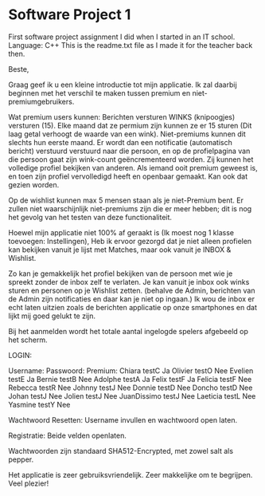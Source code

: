 # Software Project 1
First software project assignment I did when I started in an IT school. Language: C++
This is the readme.txt file as I made it for the teacher back then.


Beste,

Graag geef ik u een kleine introductie tot mijn applicatie.
Ik zal daarbij beginnen met het verschil te maken tussen premium en niet-premiumgebruikers.

Wat premium users kunnen:
Berichten versturen
WINKS (knipoogjes) versturen (15). Elke maand dat ze permium zijn kunnen ze er 15 sturen (Dit laag getal verhoogt de waarde van een wink). 
	Niet-premiums kunnen dit slechts hun eerste maand.
	Er wordt dan een notificatie (automatisch bericht) verstuurd verstuurd naar die persoon, 
	en op de profielpagina van die persoon gaat zijn wink-count geëncrementeerd worden.
Zij kunnen het volledige profiel bekijken van anderen.
Als iemand ooit premium geweest is, en toen zijn profiel vervolledigd heeft en openbaar gemaakt. Kan ook dat gezien worden.

Op de wishlist kunnen max 5 mensen staan als je niet-Premium bent.
Er zullen niet waarschijnlijk niet-premiums zijn die er meer hebben; dit is nog het gevolg van het testen van deze functionaliteit.

Hoewel mijn applicatie niet 100% af geraakt is (Ik moest nog 1 klasse toevoegen: Instellingen),
Heb ik ervoor gezorgd dat je niet alleen profielen kan bekijken vanuit je lijst met Matches,
maar ook vanuit je INBOX & Wishlist. 

Zo kan je gemakkelijk het profiel bekijken van de persoon met wie je spreekt zonder de inbox zelf te verlaten.
Je kan vanuit je inbox ook winks sturen en personen op je Wishlist zetten. 
(behalve de Admin, berichten van de Admin zijn notificaties en daar kan je niet op ingaan.)
Ik wou de inbox er echt laten uitzien zoals de berichten applicatie op onze smartphones en dat lijkt mij goed gelukt te zijn.


Bij het aanmelden wordt het totale aantal ingelogde spelers afgebeeld op het scherm.

LOGIN:

Username:     Passwoord:    Premium:
Chiara    	  testC		      Ja
Olivier   	  testO		      Nee
Evelien  	    testE		      Ja
Bernie   	    testB		      Nee
Adolphe  	    testA		      Ja
Felix    	    testF		      Ja
Felicia		    testF		      Nee
Rebecca       testR		      Nee
Johnny 		    testJ		      Nee
Donnie		    testD		      Nee
Doncho		    testD		      Nee
Johan		      testJ		      Nee
Jolien		    testJ		      Nee
JuanDissimo	  testJ		      Nee
Laeticia	    testL		      Nee
Yasmine		    testY		      Nee

Wachtwoord Resetten: 
Username invullen en wachtwoord open laten.

Registratie: 
Beide velden openlaten.

Wachtwoorden zijn standaard SHA512-Encrypted, met zowel salt als pepper.

Het applicatie is zeer gebruiksvriendelijk.
Zeer makkelijke om te begrijpen. Veel plezier!
